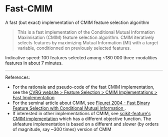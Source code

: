 # Fast-CMIM
A fast (but exact) implementation of CMIM feature selection algorithm

> This is a fast implementation of the Conditional Mutual Information Maximisation (CMIM) feature selection algorithm. 
CMIM iteratively selects features by maximizing Mutual Information (MI) with a target variable, conditionned on previously selected features.

Indicative speed: 100 features selected among ~180 000 three-modalities features in about 7 minutes.


___

References:

- For the rationale and pseudo-code of the fast CMIM implementation, see the [CVRG website > Feature Selection > CMIM Implementations > Fast Implementation](http://wiki.cvrgrid.org/index.php/FeatureSelection)
- For the seminal article about CMIM, see [Fleuret 2004 - Fast Binary Feature Selection with Conditional Mutual Information
](http://www.idiap.ch/~fleuret/papers/fleuret-jmlr2004.pdf).
- If interested in other implementations of CMIM, see [scikit-feature's CMIM implementation](https://github.com/jundongl/scikit-feature/blob/master/skfeature/function/information_theoretical_based/CMIM.py) which has a different objective function. The skfeature implementation is based on a different and slower (by orders of magnitude, say ~300 times) version of CMIM
